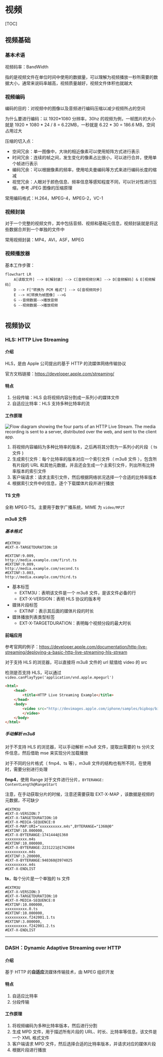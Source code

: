 # 视频

[TOC]



## 视频基础

### 基本术语

视频码率：BandWidth

指的是视频文件在单位时间中使用的数据量，可以理解为视频播放一秒所需要的数据大小，通常来说码率越高，视频质量越好，视频文件体积也就越大

### 视频编码

编码的目的：对视频中的图像以及音频进行编码压缩以减少视频所占的空间

为什么要进行编码：以 1920*1080 分辨率，30hz 的视频为例，一帧图片的大小就是 1920 * 1080 * 24 / 8 = 6.22MB，一秒就是 6.22 * 30 = 186.6 MB，空间占用过大

压缩的切入点：

- 空间冗余：单一图像中，大块的相近像素可以使用矩阵方式进行表示
- 时间冗余：连续的帧之间，发生变化的像素占比很小，可以进行合并，使用单个帧进行表示
- 编码冗余：可以根据像素的频率，使用哈夫曼编码等方式来进行编码长度的缩减
- 视觉冗余：人眼对于颜色信息、频率信息等感知程度不同，可以针对性进行压缩，参考 JPEG 图像的压缩原理

常用编码格式：H.264，MPEG-4，MPEG-2，VC-1

### 视频封装

对于一个完整的视频文件，其中包括音频、视频和基础元信息，视频封装就是将这些数据合并到一个单独的文件中

常用视频封装：MP4，AVI，ASF，MPEG

### 视频播放器

基本工作步骤：

```mermaid
flowchart LR
	A[读取文件] --> B[解封装] --> C[音频视频分离] --> D[音频解码] & E[视频解码]
	D --> F["转换为 PCM 格式"] --> G[音视频同步]
	E --> H[转换为帧图像] -->G
	G --音频数据-->播放音频
	G --视频数据-->播放视频
	
```



## 视频协议

### HLS: HTTP Live Streaming

#### 介绍

HLS，是由 Apple 公司提出的基于 HTTP 的流媒体网络传输协议

官方文档链接：https://developer.apple.com/streaming/

#### 特点

1. 分段传输：HLS 会将视频内容分割成一系列小的媒体文件
2. 自适应比特率：HLS 支持多种比特率的流

#### 工作原理

![Flow diagram showing the four parts of an HTTP Live Stream. The media recording is sent to a server, distributed over the web, and sent to the client app.](https://docs-assets.developer.apple.com/published/80fd0d84ea04e487087af24c24190c5d/http-live-streaming-1@2x.png)

1. 将视频内容编码为多种比特率的版本，之后再将其分割为一系列小的片段（ ts 文件 )
2. 生成索引文件：每个比特率的版本对应一个索引文件（ m3u8 文件 ），包含所有片段的 URL 和其他元数据，并且还会生成一个主索引文件，列出所有比特率版本的索引文件
3. 客户端请求：请求主索引文件，然后根据网络状况选择一个合适的比特率版本
4. 根据索引文件中的信息，逐个下载媒体片段并进行播放

#### TS 文件

全称 MPEG-TS。主要用于数字广播系统，MIME 为 `video/MP2T`

#### m3u8 文件

##### 基本格式

```
#EXTM3U
#EXT-X-TARGETDURATION:10

#EXTINF:9.009,
http://media.example.com/first.ts
#EXTINF:9.009,
http://media.example.com/second.ts
#EXTINF:3.003,
http://media.example.com/third.ts
```

- 基本标签
  - EXTM3U：表明该文件是一个 m3u8 文件，是该文件必备的行
  - EXT-X-VERSION：表明 HLS 协议的版本号
- 媒体片段标签
  - EXTINF：表示其后面的媒体片段的时长
- 媒体播放列表类型标签
  - EXT-X-TARGETDURATION：表明每个视频分段的最大时长

#### 前端应用

参考官网的例子：https://developer.apple.com/documentation/http-live-streaming/deploying-a-basic-http-live-streaming-hls-stream

对于支持 HLS 的浏览器，可以直接将 m3u8 文件的 url 赋值给 video 的 src

检测是否支持 HLS，可以通过 `video.canPlayType('application/vnd.apple.mpegurl')` 

```html
<html>
    <head>
        <title>HTTP Live Streaming Example</title>
    </head>
    <body>
        <video src="http://devimages.apple.com/iphone/samples/bipbop/bipbopall.m3u8" height="300" width="400">
        </video>
    </body>
</html>
```

##### 手动解析 m3u8

对于不支持 HLS 的浏览器，可以手动解析 m3u8 文件，提取出需要的 ts 分片文件信息，然后借助 mse 来实现分片加载播放

对于不同的分片格式（ fmp4、ts 等），m3u8 文件的结构也有所不同，在使用时，需要分别进行处理

**fmp4**，使用 Range 对于文件进行分片，`BYTERANGE: ContentLength@RangeStart`

注意，在手动获取分片的时候，注意还需要获取 EXT-X-MAP ，该数据是视频的元数据，不可缺少

```
#EXTM3U
#EXT-X-VERSION:7
#EXT-X-TARGETDURATION:10
#EXT-X-MEDIA-SEQUENCE:0
#EXT-X-MAP:URI="xxxxxxxxxx.m4s",BYTERANGE="1360@0"
#EXTINF:10.000000,
#EXT-X-BYTERANGE:1741444@1360
xxxxxxxxxx.m4s
#EXTINF:10.000000,
#EXT-X-BYTERANGE:2231221@1742804
xxxxxxxxxx.m4s
#EXTINF:3.200000,
#EXT-X-BYTERANGE:940360@3974025
xxxxxxxxxx.m4s
#EXT-X-ENDLIST
```

**ts**，每个分片是一个单独的 ts 文件

```
#EXTM3U
#EXT-X-VERSION:3
#EXT-X-TARGETDURATION:10
#EXT-X-MEDIA-SEQUENCE:0
#EXTINF:10.000000,
xxxxxxxxxx.0.ts
#EXTINF:10.000000,
xxxxxxxxxx.f242001.1.ts
#EXTINF:3.000000,
xxxxxxxxxx.f242001.2.ts
#EXT-X-ENDLIST
```



---

### DASH：Dynamic Adaptive Streaming over HTTP

#### 介绍

基于 HTTP 的**自适应**流媒体传输技术，由 MPEG 组织开发

#### 特点

1. 自适应比特率
2. 分段传输

#### 工作原理

1. 将视频编码为多种比特率版本，然后进行分割
2. 生成 MPD 文件，用于描述所有片段的 URL、时长、比特率等信息，该文件是一个 XML 格式文件
3. 客户端请求 MPD 文件，然后选择合适的比特率版本，并请求对应的媒体片段
4. 根据片段进行播放
